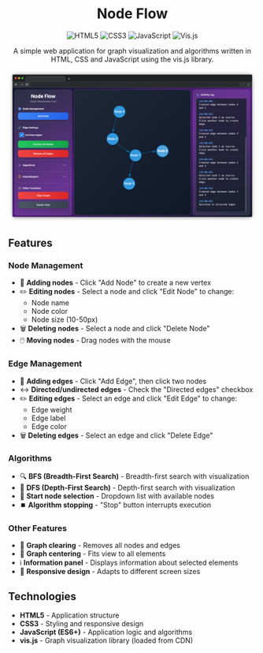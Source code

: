 <div align="center">

# Node Flow

![HTML5](https://img.shields.io/badge/html5-%23E34F26.svg?style=for-the-badge&logo=html5&logoColor=white)
![CSS3](https://img.shields.io/badge/css3-%231572B6.svg?style=for-the-badge&logo=css3&logoColor=white)
![JavaScript](https://img.shields.io/badge/javascript-%23323330.svg?style=for-the-badge&logo=javascript&logoColor=%23F7DF1E)
![Vis.js](https://img.shields.io/badge/vis.js-blue?style=for-the-badge)

A simple web application for graph visualization and algorithms written in HTML, CSS and JavaScript using the vis.js library.

![App Screenshot](docs/app.png)

</div>

## Features

### Node Management

- 🔵 **Adding nodes** - Click "Add Node" to create a new vertex
- ✏️ **Editing nodes** - Select a node and click "Edit Node" to change:
  - Node name
  - Node color
  - Node size (10-50px)
- 🗑️ **Deleting nodes** - Select a node and click "Delete Node"
- 🖱️ **Moving nodes** - Drag nodes with the mouse

### Edge Management

- 🔗 **Adding edges** - Click "Add Edge", then click two nodes
- ↔️ **Directed/undirected edges** - Check the "Directed edges" checkbox
- ✏️ **Editing edges** - Select an edge and click "Edit Edge" to change:
  - Edge weight
  - Edge label
  - Edge color
- 🗑️ **Deleting edges** - Select an edge and click "Delete Edge"

### Algorithms

- 🔍 **BFS (Breadth-First Search)** - Breadth-first search with visualization
- 🌳 **DFS (Depth-First Search)** - Depth-first search with visualization
- 🎯 **Start node selection** - Dropdown list with available nodes
- ⏹️ **Algorithm stopping** - "Stop" button interrupts execution

### Other Features

- 🧹 **Graph clearing** - Removes all nodes and edges
- 🎯 **Graph centering** - Fits view to all elements
- ℹ️ **Information panel** - Displays information about selected elements
- 📱 **Responsive design** - Adapts to different screen sizes

## Technologies

- **HTML5** - Application structure
- **CSS3** - Styling and responsive design
- **JavaScript (ES6+)** - Application logic and algorithms
- **vis.js** - Graph visualization library (loaded from CDN)
